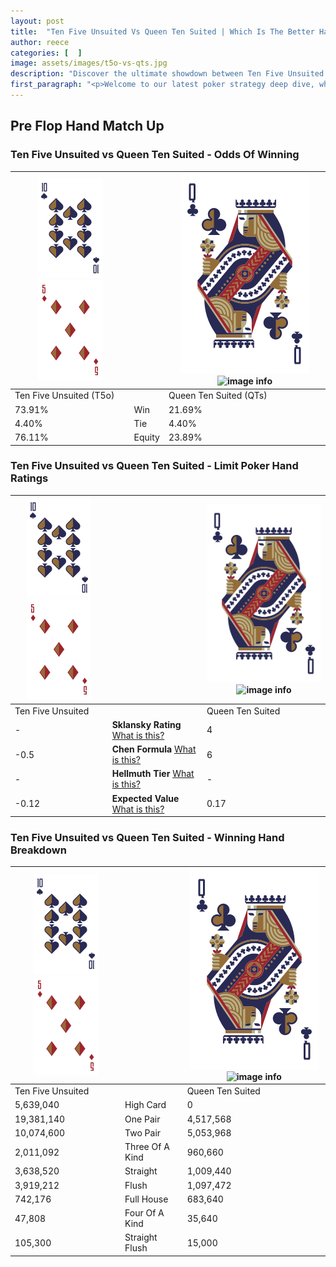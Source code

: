 ```yaml
---
layout: post
title:  "Ten Five Unsuited Vs Queen Ten Suited | Which Is The Better Hand In Poker? A Complete Guide"
author: reece
categories: [  ]
image: assets/images/t5o-vs-qts.jpg
description: "Discover the ultimate showdown between Ten Five Unsuited and Queen Ten Suited in poker! Uncover the odds, strategies, and scenarios where one hand triumphs over the other. Get ready to up your poker game with this thrilling analysis."
first_paragraph: "<p>Welcome to our latest poker strategy deep dive, where we're pitting two distinct hands against each other in a high-stakes showdown: Ten Five Unsuited vs Queen Ten Suited.</p><p>In the dynamic world of poker, every decision counts, and knowing which hand holds the upper hand is key to your success at the table.</p><p>In this article, we'll dissect these two hands, explore the scenarios where one dominates the other, and equip you with the knowledge to make strategic choices that can tip the odds in your favor.</p><p>Get ready to unravel the intriguing dynamics of these poker hands and elevate your game to new heights.</p>"
---
```




[comment]: # (sp0)

## Pre Flop Hand Match Up

<div class="table hand-ratings" markdown="1"> 



### Ten Five Unsuited vs Queen Ten Suited - Odds Of Winning


    
| ![image info](assets/images/hand1/T.png) ![image info](assets/images/hand1/5o.png) |  | ![image info](assets/images/hand2/Q.png) ![image info](assets/images/hand2/Ts.png) |
| -------- | -------- | -------- |
| Ten Five Unsuited (T5o) |  | Queen Ten Suited (QTs) |
| 73.91% | Win | 21.69% |
| 4.40% | Tie | 4.40% |
| 76.11% | Equity | 23.89% |




[comment]: # (sp1)



### Ten Five Unsuited vs Queen Ten Suited - Limit Poker Hand Ratings


    
| ![image info](assets/images/hand1/T.png) ![image info](assets/images/hand1/5o.png) |  | ![image info](assets/images/hand2/Q.png) ![image info](assets/images/hand2/Ts.png) |
| -------- | -------- | -------- |
| Ten Five Unsuited |  | Queen Ten Suited |
| - | **Sklansky Rating** [What is this?](/sklansky-rating-explained) | 4 |
| -0.5 | **Chen Formula** [What is this?](/chen-formula-explained) | 6 |
| - | **Hellmuth Tier** [What is this?](/Hellmuth-tier-explained) | - |
| -0.12 | **Expected Value** [What is this?](/expected-value-explained) | 0.17 |




[comment]: # (sp2)



### Ten Five Unsuited vs Queen Ten Suited - Winning Hand Breakdown


    
| ![image info](assets/images/hand1/T.png) ![image info](assets/images/hand1/5o.png) |  | ![image info](assets/images/hand2/Q.png) ![image info](assets/images/hand2/Ts.png) |
| -------- | -------- | -------- |
| Ten Five Unsuited |  | Queen Ten Suited |
| 5,639,040 | High Card | 0 |
| 19,381,140 | One Pair | 4,517,568 |
| 10,074,600 | Two Pair | 5,053,968 |
| 2,011,092 | Three Of A Kind | 960,660 |
| 3,638,520 | Straight | 1,009,440 |
| 3,919,212 | Flush | 1,097,472 |
| 742,176 | Full House | 683,640 |
| 47,808 | Four Of A Kind | 35,640 |
| 105,300 | Straight Flush | 15,000 |




[comment]: # (sp3)



</div>

[comment]: # (sp4)



[comment]: # (sp5)

